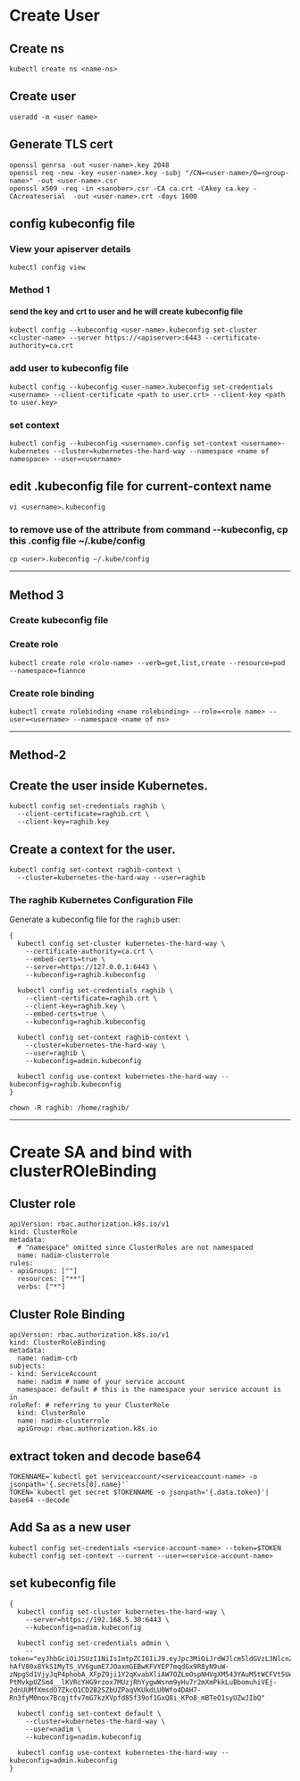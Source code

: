 # Create User

## Create ns
```
kubectl create ns <name-ns>
```
## Create user
```
useradd -m <user name>
```
## Generate TLS cert
```
openssl genrsa -out <user-name>.key 2048
openssl req -new -key <user-name>.key -subj "/CN=<user-name>/O=<group-name>" -out <user-name>.csr
openssl x509 -req -in <sanober>.csr -CA ca.crt -CAkey ca.key -CAcreateserial  -out <user-name>.crt -days 1000
```
## config kubeconfig file
### View your apiserver details
```
kubectl config view
```
### Method 1
#### send the key and crt to user and he will create kubeconfig file
```
kubectl config --kubeconfig <user-name>.kubeconfig set-cluster <cluster-name> --server https://<apiserver>:6443 --certificate-authority=ca.crt
```
### add user to kubeconfig file
```
kubectl config --kubeconfig <user-name>.kubeconfig set-credentials <username> --client-certificate <path to user.crt> --client-key <path to user.key> 
```
### set context
```
kubectl config --kubeconfig <username>.config set-context <username>-kubernetes --cluster=kubernetes-the-hard-way --namespace <name of namespace> --user=<username>
```

## edit <user-name>.kubeconfig file for current-context name
```
vi <username>.kubeconfig
```
### to remove use of the attribute from command --kubeconfig, cp this <user>.config file ~/.kube/config
```
cp <user>.kubeconfig ~/.kube/config
```
***************************************
## Method 3
### Create kubeconfig file
### Create role
```
kubectl create role <role-name> --verb=get,list,create --resource=pod --namespace=fiannce
```
### Create role binding
``` 
kubectl create rolebinding <name rolebinding> --role=<role name> --user=<username> --namespace <name of ns>
```

***************************************
## Method-2
## Create the user inside Kubernetes.
```
kubectl config set-credentials raghib \
  --client-certificate=raghib.crt \
  --client-key=raghib.key
```
## Create a context for the user.
```
kubectl config set-context raghib-context \
  --cluster=kubernetes-the-hard-way --user=raghib
```
### The raghib Kubernetes Configuration File

Generate a kubeconfig file for the `raghib` user:

```
{
  kubectl config set-cluster kubernetes-the-hard-way \
    --certificate-authority=ca.crt \
    --embed-certs=true \
    --server=https://127.0.0.1:6443 \
    --kubeconfig=raghib.kubeconfig

  kubectl config set-credentials raghib \
    --client-certificate=raghib.crt \
    --client-key=raghib.key \
    --embed-certs=true \
    --kubeconfig=raghib.kubeconfig

  kubectl config set-context raghib-context \
    --cluster=kubernetes-the-hard-way \
    --user=raghib \
    --kubeconfig=admin.kubeconfig

  kubectl config use-context kubernetes-the-hard-way --kubeconfig=raghib.kubeconfig
}
```
```
chown -R raghib: /home/raghib/
```
**********************************************************************************
# Create SA and bind with clusterROleBinding
## Cluster role
```
apiVersion: rbac.authorization.k8s.io/v1
kind: ClusterRole
metadata:
  # "namespace" omitted since ClusterRoles are not namespaced
  name: nadim-clusterrole
rules:
- apiGroups: [""]
  resources: ["**"]
  verbs: ["*"]
```

## Cluster Role Binding
```
apiVersion: rbac.authorization.k8s.io/v1
kind: ClusterRoleBinding
metadata:
  name: nadim-crb
subjects:
- kind: ServiceAccount
  name: nadim # name of your service account
  namespace: default # this is the namespace your service account is in
roleRef: # referring to your ClusterRole
  kind: ClusterRole
  name: nadim-clusterrole
  apiGroup: rbac.authorization.k8s.io
```

## extract token and decode base64
```
TOKENNAME=`kubectl get serviceaccount/<serviceaccount-name> -o jsonpath='{.secrets[0].name}'`
TOKEN=`kubectl get secret $TOKENNAME -o jsonpath='{.data.token}'| base64 --decode`
```
## Add Sa as a new user
```
kubectl config set-credentials <service-account-name> --token=$TOKEN
kubectl config set-context --current --user=<service-account-name>
```
## set kubeconfig file
```
{
  kubectl config set-cluster kubernetes-the-hard-way \
    --server=https://192.168.5.30:6443 \
    --kubeconfig=nadim.kubeconfig

  kubectl config set-credentials admin \
    --token="eyJhbGciOiJSUzI1NiIsImtpZCI6IiJ9.eyJpc3MiOiJrdWJlcm5ldGVzL3NlcnZpY2VhY2NvdW50Iiwia3ViZXJuZXRlcy5pby9zZXJ2aWNlYWNjb3VudC9uYW1lc3BhY2UiOiJkZWZhdWx0Iiwia3ViZXJuZXRlcy5pby9zZXJ2aWNlYWNjb3VudC9zZWNyZXQubmFtZSI6Im5hZGltLXRva2VuLXh6cHB3Iiwia3ViZXJuZXRlcy5pby9zZXJ2aWNlYWNjb3VudC9zZXJ2aWNlLWFjY291bnQubmFtZSI6Im5hZGltIiwia3ViZXJuZXRlcy5pby9zZXJ2aWNlYWNjb3VudC9zZXJ2aWNlLWFjY291bnQudWlkIjoiN2RjODgwMmItNjY2MC0xMWVjLWJmMzMtMDIyOWUwYzNiZTk0Iiwic3ViIjoic3lzdGVtOnNlcnZpY2VhY2NvdW50OmRlZmF1bHQ6bmFkaW0ifQ.Wawma9_8mf6WDe4zmFiaU1cfIAhMyfgZ-hAfV80x8YkS1MyTS_VV6gumE7JOaxmGEBwKFVYEP7mqdGx9R8yN9uW-zNpgSd1VjyJqP4phobA_XFpZ9ji1Y2qKvabXliAW7OZLmOspNHVgXM543YAuM5tWCFVt5UedwqI-PtMvkpUZSm4__lKVRcYHG9rzox7MUzjRhYygwWsnm9yHu7r2mXmPkkLuBbomuhiVEj-2dnUUMfXmsdO7ZkcO1CD2B2SZbUZPaqVKUkdLU0Wfo4DAH7-Rn3fyM0nox7Bcqjtfv7mG7kzXVpfd85f39of1GxQ8i_KPo8_mBTeO1syUZwJIbQ"

  kubectl config set-context default \
    --cluster=kubernetes-the-hard-way \
    --user=nadim \
    --kubeconfig=nadim.kubeconfig

  kubectl config use-context kubernetes-the-hard-way --kubeconfig=admin.kubeconfig
}
```